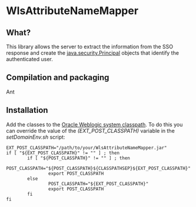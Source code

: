 # WlsAttributeNameMapper

## What?

This library allows the server to extract the information from the SSO response and create the [java.security.Principal](http://docs.oracle.com/javase/7/docs/api/java/security/Principal.html) objects that identify the authenticated user.

## Compilation and packaging

Ant

## Installation

Add the classes to the [Oracle Weblogic system classpath](http://docs.oracle.com/middleware/1212/wls/WLPRG/classloading.htm#WLPRG282). To do this you can override the value of the *(EXT_POST_CLASSPATH)* variable in the *setDomainEnv.sh* script:

```
EXT_POST_CLASSPATH="/path/to/your/WlsAttributeNameMapper.jar"
if [ "${EXT_POST_CLASSPATH}" != "" ] ; then
        if [ "${POST_CLASSPATH}" != "" ] ; then
                POST_CLASSPATH="${POST_CLASSPATH}${CLASSPATHSEP}${EXT_POST_CLASSPATH}"
                export POST_CLASSPATH
        else
                POST_CLASSPATH="${EXT_POST_CLASSPATH}"
                export POST_CLASSPATH
        fi
fi
```

